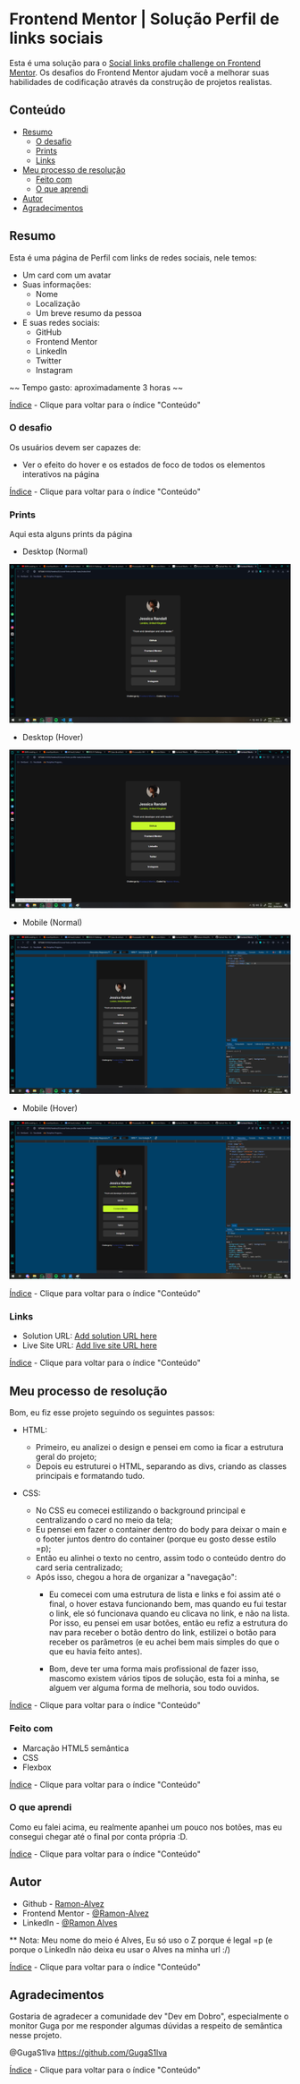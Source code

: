 # Frontend Mentor | Solução Perfil de links sociais

Esta é uma solução para o [Social links profile challenge on Frontend Mentor](https://www.frontendmentor.io/challenges/social-links-profile-UG32l9m6dQ). Os desafios do Frontend Mentor ajudam você a melhorar suas habilidades de codificação através da construção de projetos realistas.

## Conteúdo

- [Resumo](#resumo)
  - [O desafio](#o-desafio)
  - [Prints](#prints)
  - [Links](#links)
- [Meu processo de resolução](#meu-processo-de-resolução)
  - [Feito com](#feito-com)
  - [O que aprendi](#o-que-aprendi)
- [Autor](#autor)
- [Agradecimentos](#agradecimentos)

## Resumo

Esta é uma página de Perfil com links de redes sociais, nele temos:
- Um card com um avatar
- Suas informações:
  - Nome
  - Localização
  - Um breve resumo da pessoa
- E suas redes sociais:
  - GitHub
  - Frontend Mentor
  - LinkedIn
  - Twitter
  - Instagram

~~ Tempo gasto: aproximadamente 3 horas ~~

[Índice](#conteúdo) - Clique para voltar para o índice "Conteúdo"

### O desafio

Os usuários devem ser capazes de:

- Ver o efeito do hover e os estados de foco de todos os elementos interativos na página

[Índice](#conteúdo) - Clique para voltar para o índice "Conteúdo"

### Prints

Aqui esta alguns prints da página

- Desktop (Normal)

![](./assets/screenshots/desktop.png)

- Desktop (Hover)

![](./assets/screenshots/desktop-hover.png)

- Mobile (Normal)

![](./assets/screenshots/mobile.png)

- Mobile (Hover)

![](./assets/screenshots/mobile-hover.png)

[Índice](#conteúdo) - Clique para voltar para o índice "Conteúdo"

### Links

- Solution URL: [Add solution URL here](https://your-solution-url.com)
- Live Site URL: [Add live site URL here](https://your-live-site-url.com)

[Índice](#conteúdo) - Clique para voltar para o índice "Conteúdo"

## Meu processo de resolução

Bom, eu fiz esse projeto seguindo os seguintes passos:

- HTML:
  - Primeiro, eu analizei o design e pensei em como ia ficar a estrutura geral do projeto;
  - Depois eu estruturei o HTML, separando as divs, criando as classes principais e formatando tudo.
  
- CSS:
  - No CSS eu comecei estilizando o background principal e centralizando o card no meio da tela;
  - Eu pensei em fazer o container dentro do body para deixar o main e o footer juntos dentro do container (porque eu gosto desse estilo =p);
  - Então eu alinhei o texto no centro, assim todo o conteúdo dentro do card seria centralizado;
  - Após isso, chegou a hora de organizar a "navegação":
    - Eu comecei com uma estrutura de lista e links e foi assim até o final, o hover estava funcionando bem, mas quando eu fui testar o link, ele só funcionava quando eu clicava no link, e não na lista. Por isso, eu pensei em usar botões, então eu refiz a estrutura do nav para receber o botão dentro do link, estilizei o botão para receber os parâmetros (e eu achei bem mais simples do que o que eu havia feito antes).

    - Bom, deve ter uma forma mais profissional de fazer isso, mascomo existem vários tipos de solução, esta foi a minha, se alguem ver alguma forma de melhoria, sou todo ouvidos.

[Índice](#conteúdo) - Clique para voltar para o índice "Conteúdo"

### Feito com

- Marcação HTML5 semântica
- CSS 
- Flexbox

[Índice](#conteúdo) - Clique para voltar para o índice "Conteúdo"

### O que aprendi

Como eu falei acima, eu realmente apanhei um pouco nos botões, mas eu consegui chegar até o final por conta própria :D.

[Índice](#conteúdo) - Clique para voltar para o índice "Conteúdo"

## Autor

- Github - [Ramon-Alvez](https://github.com/Ramon-Alvez)
- Frontend Mentor - [@Ramon-Alvez](https://www.frontendmentor.io/profile/Ramon-Alvez)
- LinkedIn - [@Ramon Alves](https://www.linkedin.com/in/ramon-alvez/)

** Nota: Meu nome do meio é Alves, Eu só uso o Z porque é legal =p (e porque o LinkedIn não deixa eu usar o Alves na minha url :/)

[Índice](#conteúdo) - Clique para voltar para o índice "Conteúdo"

## Agradecimentos

Gostaria de agradecer a comunidade dev "Dev em Dobro", especialmente o monitor Guga por me responder algumas dúvidas a respeito de semântica nesse projeto.

@GugaS1lva https://github.com/GugaS1lva

[Índice](#conteúdo) - Clique para voltar para o índice "Conteúdo"